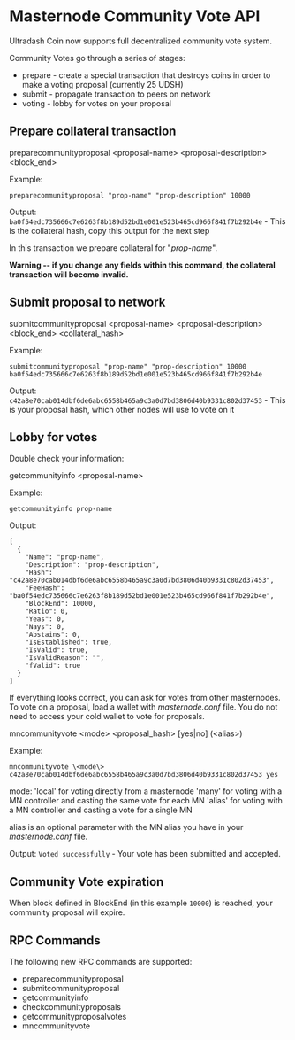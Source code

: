 Masternode Community Vote API
=============================

Ultradash Coin now supports full decentralized community vote system.

Community Votes go through a series of stages:
* prepare - create a special transaction that destroys coins in order to make a voting proposal (currently 25 UDSH)
* submit - propagate transaction to peers on network
* voting - lobby for votes on your proposal


Prepare collateral transaction
------------------------------

preparecommunityproposal \<proposal-name\> \<proposal-description\> \<block_end\>

Example:
```
preparecommunityproposal "prop-name" "prop-description" 10000
```

Output: `ba0f54edc735666c7e6263f8b189d52bd1e001e523b465cd966f841f7b292b4e` - This is the collateral hash, copy this output for the next step

In this transaction we prepare collateral for "_prop-name_".

**Warning -- if you change any fields within this command, the collateral transaction will become invalid.**

Submit proposal to network
--------------------------

submitcommunityproposal  \<proposal-name\> \<proposal-description\> \<block_end\> \<collateral_hash\>

Example:
```
submitcommunityproposal "prop-name" "prop-description" 10000 ba0f54edc735666c7e6263f8b189d52bd1e001e523b465cd966f841f7b292b4e
```

Output: `c42a8e70cab014dbf6de6abc6558b465a9c3a0d7bd3806d40b9331c802d37453` - This is your proposal hash, which other nodes will use to vote on it

Lobby for votes
---------------

Double check your information:

getcommunityinfo \<proposal-name\>

Example:
```
getcommunityinfo prop-name
```
Output:
```
[
  {
    "Name": "prop-name",
    "Description": "prop-description",
    "Hash": "c42a8e70cab014dbf6de6abc6558b465a9c3a0d7bd3806d40b9331c802d37453",
    "FeeHash": "ba0f54edc735666c7e6263f8b189d52bd1e001e523b465cd966f841f7b292b4e",
    "BlockEnd": 10000,
    "Ratio": 0,
    "Yeas": 0,
    "Nays": 0,
    "Abstains": 0,
    "IsEstablished": true,
    "IsValid": true,
    "IsValidReason": "",
    "fValid": true
  }
]
```

If everything looks correct, you can ask for votes from other masternodes. To vote on a proposal, load a wallet with _masternode.conf_ file. You do not need to access your cold wallet to vote for proposals.

mncommunityvote \<mode\> \<proposal_hash\> [yes|no] (\<alias\>)

Example:
```
mncommunityvote \<mode\> c42a8e70cab014dbf6de6abc6558b465a9c3a0d7bd3806d40b9331c802d37453 yes
```

mode:
    'local' for voting directly from a masternode
    'many' for voting with a MN controller and casting the same vote for each MN
    'alias' for voting with a MN controller and casting a vote for a single MN

alias is an optional parameter with the MN alias you have in your _masternode.conf_ file.

Output: `Voted successfully` - Your vote has been submitted and accepted.

Community Vote expiration
-------------------------

When block defined in BlockEnd (in this example `10000`) is reached, your community proposal will expire.


RPC Commands
------------------------

The following new RPC commands are supported:

- preparecommunityproposal
- submitcommunityproposal
- getcommunityinfo
- checkcommunityproposals
- getcommunityproposalvotes
- mncommunityvote
